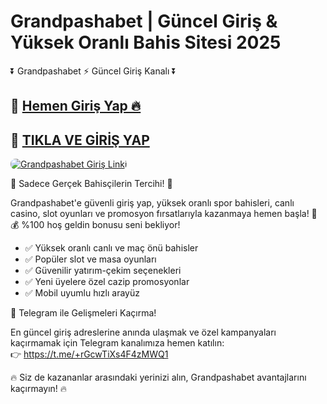 # Grandpashabet | Güncel Giriş &amp; Yüksek Oranlı Bahis Sitesi 2025

<p class="highlight">⏬ Grandpashabet ⚡ Güncel Giriş Kanalı ⏬</p> 

<h2>🔗 <a href="https://cutt.ly/Grand2025-giris" target="_blank">Hemen Giriş Yap 🔥</a></h2>
<h2>🔗 <a href="https://cutt.ly/Grand2025-giris" target="_blank">TIKLA VE GİRİŞ YAP</a></h2>

<a href="https://cutt.ly/Grand2025-giris" title="Grandpashabet Giriş">
  <img src="https://i.ibb.co/rG4VdgSv/images-6.jpg" alt="Grandpashabet Giriş Linki" style="max-width:100%; height:auto; border-radius:8px;">
</a>

<p class="highlight">🎁 Sadece Gerçek Bahisçilerin Tercihi! 🎁</p>

<p>
 Grandpashabet'e güvenli giriş yap, yüksek oranlı spor bahisleri, canlı casino, slot oyunları ve promosyon fırsatlarıyla kazanmaya hemen başla! 
📱💰 %100 hoş geldin bonusu seni bekliyor!
</p>

<ul>
  <li>✅ Yüksek oranlı canlı ve maç önü bahisler</li>
  <li>✅ Popüler slot ve masa oyunları</li>
  <li>✅ Güvenilir yatırım-çekim seçenekleri</li>
  <li>✅ Yeni üyelere özel cazip promosyonlar</li>
  <li>✅ Mobil uyumlu hızlı arayüz</li>
</ul>

<p class="highlight">📲 Telegram ile Gelişmeleri Kaçırma!</p>
<p>
  En güncel giriş adreslerine anında ulaşmak ve özel kampanyaları kaçırmamak için Telegram kanalımıza hemen katılın:
  <br>
  👉 <a href="https://t.me/+rGcwTiXs4F4zMWQ1" target="_blank">https://t.me/+rGcwTiXs4F4zMWQ1</a>
</p>

<p class="highlight">🔥 Siz de kazananlar arasındaki yerinizi alın, Grandpashabet avantajlarını kaçırmayın! 🔥</p>
